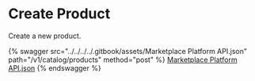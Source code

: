 # Create Product

Create a new product.

{% swagger src="../../../../.gitbook/assets/Marketplace Platform API.json" path="/v1/catalog/products" method="post" %}
[Marketplace Platform API.json](<../../../../.gitbook/assets/Marketplace Platform API.json>)
{% endswagger %}
